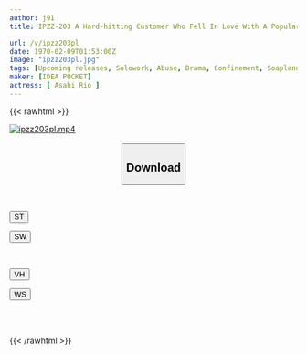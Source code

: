```yaml
---
author: j91
title: IPZZ-203 A Hard-hitting Customer Who Fell In Love With A Popular Soapland Girl Is Raped Under House Arrest And Won't Let Her Go Home Until She Falls In Love With Him.A Sticky Delusional Man's Never-ending House Arrest Rio Asahi

url: /v/ipzz203pl
date: 1970-02-09T01:53:00Z
image: "ipzz203pl.jpg"
tags: [Upcoming releases, Solowork, Abuse, Drama, Confinement, Soapland	]
maker: [IDEA POCKET]
actress: [ Asahi Rio ]
---
```



{{< rawhtml >}}

<div class="video" data-videoid="pending_link.html">
    <a href="javascript:;">
        <img src="/v/ipzz203pl/ipzz203pl.jpg" width="WIDTH" height="HEIGHT" alt="ipzz203pl.mp4" loading="lazy">
    </a>
</div>

<script type="text/javascript" src="https://j91.asia/asset/on-demand-pend.js"></script>

<br>
  <link rel="stylesheet" href="https://j91.asia/asset/bs5.css">
  
  <center>
  <button class="btn btn-primary" type="button" data-bs-toggle="collapse" data-bs-target=".multi-collapse" aria-expanded="false" aria-controls="multiCollapseExample1 multiCollapseExample2"><h2>Download</h2></button></center>
</p>
<div class="row">
  <div class="col">
    <div class="collapse multi-collapse" id="multiCollapseExample1">
      <div class="card card-body">
	      	      <br>
<div class="buttons">  
<p><a href="https://j91.asia/pending_link.html" target="_blank"><button class="btn-hover color-3"><i class="fa fa-download"></i> ST</button></a></p>
<p><a href="https://j91.asia/pending_link.html" target="_blank"><button class="btn-hover color-2"><i class="fa fa-download"></i> SW</button></a></p></div>
    </div>
  </div>
</div>
  <div class="col">
    <div class="collapse multi-collapse" id="multiCollapseExample2">
      <div class="card card-body">
	      <br>
<div class="buttons">
<p><a href="https://j91.asia/pending_link.html" target="_blank"><button class="btn-hover color-9"><i class="fa fa-download"></i> VH</button></a></p>
<p><a href="https://j91.asia/pending_link.html" target="_blank"><button class="btn-hover color-8"><i class="fa fa-download"></i> WS</button></a></p></div>
<br><br>
      </div>
    </div>
  </div>
</div>

{{< /rawhtml >}}